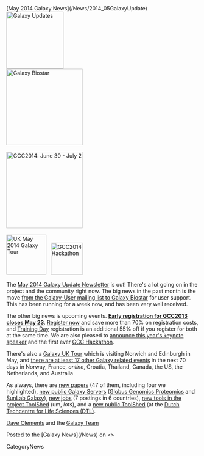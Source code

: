 <div class='newsItemHeader'>[May 2014 Galaxy News](/News/2014_05GalaxyUpdate)</div>

<div class='left'>
<a href='/GalaxyUpdates/2014_05.md'><img src='/Images/Logos/GalaxyUpdate200.png' alt='Galaxy Updates' width=150 /></a></div>
<div class='right'>
<a href='/GalaxyUpdates/2014_05.md#galaxy-biostar'><img src='/Images/Logos/GalaxyBiostar.png' alt='Galaxy Biostar' width="200" /></a><br /><br />
<a href='/GalaxyUpdates/2014_05.md#early-registration-closes-may-23'><img src='/Images/Logos/GCC2014LogoWide200.png' alt='GCC2014: June 30 - July 2' width="200" /></a><br /><br />
<a href='/GalaxyUpdates/2014_05.md#uk-may-2014-galaxy-tour'><img src='/Images/Logos/UKMay2014Tour.png' alt='UK May 2014 Galaxy Tour' width="105px" /></a> &nbsp;
<a href='/GalaxyUpdates/2014_05.md#galaxy-hackathon-at-gcc2014'><img src='/Images/Logos/GCC2014HackLogoSquare.png' alt='GCC2014 Hackathon' width="84" /></a> 
</div>

The [May 2014 Galaxy Update Newsletter](/GalaxyUpdates/2014_05) is out!  There's a lot going on in the project and the community right now.  The big news in the past month is the move [from the Galaxy-User mailing list to Galaxy Biostar](/GalaxyUpdates/2014_05.md#galaxy-biostar) for user support.  This has been running for a week now, and has been very well received.  

The other big news is upcoming events.  **[Early registration for GCC2013 closes May 23](/GalaxyUpdates/2014_05.md#gcc2014-june-30---july-2-baltimore)**.  [Register now](/Events/GCC2014/Register) and save more than 70% on registration costs, and [Training Day](/Events/GCC2014/TrainingDay) registration is an additional 55% off if you register for both at the same time.  We are also pleased to [announce this year's keynote speaker](/GalaxyUpdates/2014_05.md#keynote-speaker-steven-salzberg) and the first ever [GCC Hackathon](/GalaxyUpdates/2014_05.md#galaxy-hackathon-at-gcc2014).  

There's also a [Galaxy UK Tour](/GalaxyUpdates/2014_05.md#uk-may-2014-galaxy-tour) which is visiting Norwich and Edinburgh in May, and [there are at least 17 other Galaxy related events](/GalaxyUpdates/2014_05.md#other-events) in the next 70 days in Norway, France, *online*, Croatia, Thailand, Canada, the US, the Netherlands, and Australia

As always, there are [new papers](/GalaxyUpdates/2014_05.md#new-papers) (47 of them, including four we highlighted), [new public Galaxy Servers](/GalaxyUpdates/2014_05.md#new-public-servers) ([Globus Genomics Proteomics](/GalaxyUpdates/2014_05.md#globus-genomics-proteomics) and [SunLab Galaxy](/GalaxyUpdates/2014_05.md#sunlab)), [new jobs](/GalaxyUpdates/2014_05.md#whos-hiring) (7 postings in 6 countries), [new tools in the project ToolShed](/GalaxyUpdates/2014_05.md#galaxy_project_toolshed_new_repositories) (um, *lots*), and a [new public ToolShed](/GalaxyUpdates/2014_05.md#new-public-tool-sheds) (at the [Dutch Techcentre for Life Sciences (DTL)](http://www.dtls.nl/dtl/).

[Dave Clements](/DaveClements) and the [Galaxy Team](/GalaxyTeam)

<div class='newsItemFooter'>Posted to the [Galaxy News](/News) on <<Date(2014-04-30T05:42:04Z)>></div>

CategoryNews
